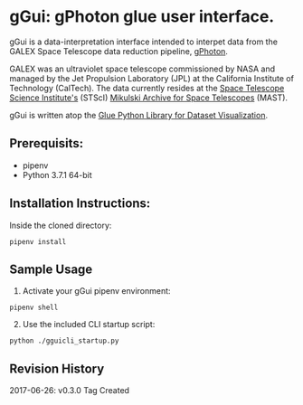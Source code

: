 # gGui: gPhoton glue user interface.
gGui is a data-interpretation interface intended to interpet data from the GALEX Space Telescope data reduction pipeline, [gPhoton](https://archive.stsci.edu/prepds/gphoton/). 

GALEX was an ultraviolet space telescope commissioned by NASA and managed by the Jet Propulsion Laboratory (JPL) at the California Institute of Technology (CalTech). The data currently resides at the [Space Telescope Science Institute's](http://www.stsci.edu/) (STScI) [Mikulski Archive for Space Telescopes](http://archive.stsci.edu/index.html) (MAST).

gGui is written atop the [Glue Python Library for Dataset Visualization](https://github.com/glue-viz/glue). 

## Prerequisits: 
* pipenv
* Python 3.7.1 64-bit

## Installation Instructions:
Inside the cloned directory:
```console
pipenv install
```
## Sample Usage
1. Activate your gGui pipenv environment:
```console
pipenv shell
```
2. Use the included CLI startup script:
```console
python ./gguicli_startup.py
```

## Revision History
2017-06-26: v0.3.0 Tag Created
